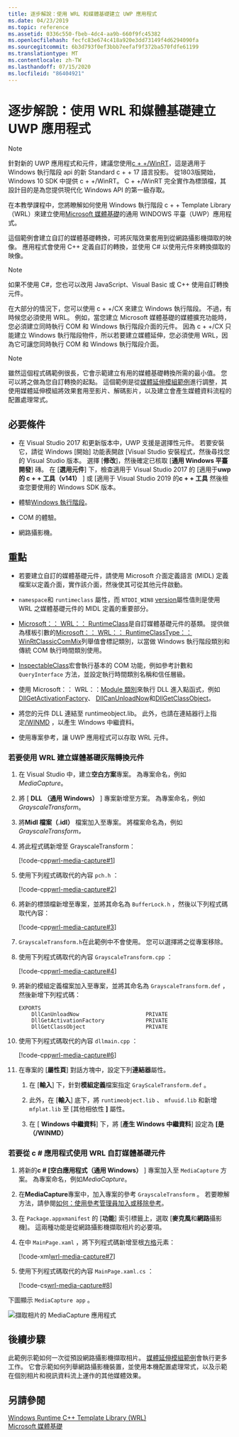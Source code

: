 ```yaml
---
title: 逐步解說：使用 WRL 和媒體基礎建立 UWP 應用程式
ms.date: 04/23/2019
ms.topic: reference
ms.assetid: 0336c550-fbeb-4dc4-aa9b-660f9fc45382
ms.openlocfilehash: fecfc83e674c418a920e3dd73149f4d6294090fa
ms.sourcegitcommit: 6b3d793f0ef3bbb7eefaf9f372ba570fdfe61199
ms.translationtype: MT
ms.contentlocale: zh-TW
ms.lasthandoff: 07/15/2020
ms.locfileid: "86404921"
---
```

# <a name="walkthrough-creating-a-uwp-app-using-wrl-and-media-foundation"></a>逐步解說：使用 WRL 和媒體基礎建立 UWP 應用程式

> [!NOTE]
> 針對新的 UWP 應用程式和元件，建議您使用[c + +/WinRT](/windows/uwp/cpp-and-winrt-apis/)，這是適用于 Windows 執行階段 api 的新 Standard c + + 17 語言投影。 從1803版開始，Windows 10 SDK 中提供 c + +/WinRT。 C + +/WinRT 完全實作為標頭檔，其設計目的是為您提供現代化 Windows API 的第一級存取。

在本教學課程中，您將瞭解如何使用 Windows 執行階段 c + + Template Library （WRL）來建立使用[Microsoft 媒體基礎](/windows/win32/medfound/microsoft-media-foundation-sdk)的通用 WINDOWS 平臺（UWP）應用程式。

這個範例會建立自訂的媒體基礎轉換，可將灰階效果套用到從網路攝影機擷取的映像。 應用程式會使用 C++ 定義自訂的轉換，並使用 C# 以使用元件來轉換擷取的映像。

> [!NOTE]
> 如果不使用 C#，您也可以改用 JavaScript、Visual Basic 或 C++ 使用自訂轉換元件。

在大部分的情況下，您可以使用 c + +/CX 來建立 Windows 執行階段。 不過，有時候您必須使用 WRL。 例如，當您建立 Microsoft 媒體基礎的媒體擴充功能時，您必須建立同時執行 COM 和 Windows 執行階段介面的元件。 因為 c + +/CX 只能建立 Windows 執行階段物件，所以若要建立媒體延伸，您必須使用 WRL，因為它可讓您同時執行 COM 和 Windows 執行階段介面。

> [!NOTE]
> 雖然這個程式碼範例很長，它會示範建立有用的媒體基礎轉換所需的最小值。 您可以將之做為您自訂轉換的起點。 這個範例是從[媒體延伸模組範例](https://github.com/Microsoft/VCSamples/tree/master/VC2012Samples/Windows%208%20samples/C%2B%2B/Windows%208%20app%20samples)進行調整，其使用媒體延伸模組將效果套用至影片、解碼影片，以及建立會產生媒體資料流程的配置處理常式。

## <a name="prerequisites"></a>必要條件

- 在 Visual Studio 2017 和更新版本中，UWP 支援是選擇性元件。 若要安裝它，請從 Windows [開始] 功能表開啟 [Visual Studio 安裝程式，然後尋找您的 Visual Studio 版本。 選擇 [**修改**]，然後確定已核取 [**通用 Windows 平臺開發**] 磚。 在 [**選用元件**] 下，檢查適用于 Visual Studio 2017 的 [適用于**uwp 的 c + + 工具（v141）** ] 或 [適用于 Visual Studio 2019 的**c + + 工具** 然後檢查您要使用的 Windows SDK 版本。

- 體驗[Windows 執行階段](/uwp/api/)。

- COM 的體驗。

- 網路攝影機。

## <a name="key-points"></a>重點

- 若要建立自訂的媒體基礎元件，請使用 Microsoft 介面定義語言 (MIDL) 定義檔案以定義介面，實作該介面，然後使其可從其他元件啟動。

- `namespace`和 `runtimeclass` 屬性，而 `NTDDI_WIN8` [version](/windows/win32/Midl/version)屬性值則是使用 WRL 之媒體基礎元件的 MIDL 定義的重要部分。

- [Microsoft：： WRL：： RuntimeClass](runtimeclass-class.md)是自訂媒體基礎元件的基類。 提供做為樣板引數的[Microsoft：： WRL：： RuntimeClassType：： WinRtClassicComMix](runtimeclasstype-enumeration.md)列舉值會標記類別，以當做 Windows 執行階段類別和傳統 COM 執行時間類別使用。

- [InspectableClass](inspectableclass-macro.md)宏會執行基本的 COM 功能，例如參考計數和 `QueryInterface` 方法，並設定執行時間類別名稱和信任層級。

- 使用 Microsoft：： WRL：：[Module 類別](module-class.md)來執行 DLL 進入點函式，例如[DllGetActivationFactory](/windows/win32/winrt/functions)、 [DllCanUnloadNow](/windows/win32/api/combaseapi/nf-combaseapi-dllcanunloadnow)和[DllGetClassObject](/windows/win32/api/combaseapi/nf-combaseapi-dllgetclassobject)。

- 將您的元件 DLL 連結至 runtimeobject.lib。 此外，也請在連結器行上指定[/WINMD](../../cppcx/compiler-and-linker-options-c-cx.md) ，以產生 Windows 中繼資料。

- 使用專案參考，讓 UWP 應用程式可以存取 WRL 元件。

### <a name="to-use-the-wrl-to-create-the-media-foundation-grayscale-transform-component"></a>若要使用 WRL 建立媒體基礎灰階轉換元件

1. 在 Visual Studio 中，建立**空白方案**專案。 為專案命名，例如*MediaCapture*。

1. 將 [ **DLL （通用 Windows）** ] 專案新增至方案。 為專案命名，例如*GrayscaleTransform*。

1. 將**Midl 檔案（.idl）** 檔案加入至專案。 將檔案命名為，例如*GrayscaleTransform。*

1. 將此程式碼新增至 GrayscaleTransform：

   [!code-cpp[wrl-media-capture#1](../codesnippet/CPP/walkthrough-creating-a-windows-store-app-using-wrl-and-media-foundation_1.idl)]

1. 使用下列程式碼取代的內容 `pch.h` ：

   [!code-cpp[wrl-media-capture#2](../codesnippet/CPP/walkthrough-creating-a-windows-store-app-using-wrl-and-media-foundation_2.h)]

1. 將新的標頭檔新增至專案，並將其命名為 `BufferLock.h` ，然後以下列程式碼取代內容：

   [!code-cpp[wrl-media-capture#3](../codesnippet/CPP/walkthrough-creating-a-windows-store-app-using-wrl-and-media-foundation_3.h)]

1. `GrayscaleTransform.h`在此範例中不會使用。 您可以選擇將之從專案移除。

1. 使用下列程式碼取代的內容 `GrayscaleTransform.cpp` ：

   [!code-cpp[wrl-media-capture#4](../codesnippet/CPP/walkthrough-creating-a-windows-store-app-using-wrl-and-media-foundation_4.cpp)]

1. 將新的模組定義檔案加入至專案，並將其命名為 `GrayscaleTransform.def` ，然後新增下列程式碼：

   ```
   EXPORTS
       DllCanUnloadNow                     PRIVATE
       DllGetActivationFactory             PRIVATE
       DllGetClassObject                   PRIVATE
   ```

1. 使用下列程式碼取代的內容 `dllmain.cpp` ：

   [!code-cpp[wrl-media-capture#6](../codesnippet/CPP/walkthrough-creating-a-windows-store-app-using-wrl-and-media-foundation_6.cpp)]

1. 在專案的 [**屬性頁**] 對話方塊中，設定下列**連結器**屬性。

   1. 在 [**輸入**] 下，針對**模組定義**檔案指定 `GrayScaleTransform.def` 。

   1. 此外，在 [**輸入**] 底下，將 `runtimeobject.lib` 、 `mfuuid.lib` 和新增 `mfplat.lib` 至 [其他相依性 **]** 屬性。

   1. 在 [ **Windows 中繼資料**] 下，將 [**產生 Windows 中繼資料**] 設定為 **[是（/WINMD）**

### <a name="to-use-the-wrl-the-custom-media-foundation-component-from-a-c-app"></a>若要從 c # 應用程式使用 WRL 自訂媒體基礎元件

1. 將新的**c # [空白應用程式（通用 Windows）** ] 專案加入至 `MediaCapture` 方案。 為專案命名，例如*MediaCapture*。

1. 在**MediaCapture**專案中，加入專案的參考 `GrayscaleTransform` 。 若要瞭解方法，請參閱[如何：使用參考管理員加入或移除參考](/visualstudio/ide/how-to-add-or-remove-references-by-using-the-reference-manager)。

1. 在 `Package.appxmanifest` 的 [**功能**] 索引標籤上，選取 [**麥克風**和**網路**攝影機]。 這兩種功能是從網路攝影機擷取相片的必要項。

1. 在中 `MainPage.xaml` ，將下列程式碼新增至根[方格](/uwp/api/windows.ui.xaml.controls.grid)元素：

   [!code-xml[wrl-media-capture#7](../codesnippet/Xaml/walkthrough-creating-a-windows-store-app-using-wrl-and-media-foundation_7.xaml)]

1. 使用下列程式碼取代的內容 `MainPage.xaml.cs` ：

   [!code-cs[wrl-media-capture#8](../codesnippet/CSharp/walkthrough-creating-a-windows-store-app-using-wrl-and-media-foundation_8.cs)]

下圖顯示 `MediaCapture app` 。

![擷取相片的 MediaCapture 應用程式](../media/wrl_media_capture.png "WRL_Media_Capture")

## <a name="next-steps"></a>後續步驟

此範例示範如何一次從預設網路攝影機擷取相片。 [媒體延伸模組範例](https://github.com/Microsoft/VCSamples/tree/master/VC2012Samples/Windows%208%20samples/C%2B%2B/Windows%208%20app%20samples)會執行更多工作。 它會示範如何列舉網路攝影機裝置，並使用本機配置處理常式，以及示範在個別相片和視訊資料流上運作的其他媒體效果。

## <a name="see-also"></a>另請參閱

[Windows Runtime C++ Template Library (WRL)](windows-runtime-cpp-template-library-wrl.md)<br/>
[Microsoft 媒體基礎](/windows/win32/medfound/microsoft-media-foundation-sdk)
